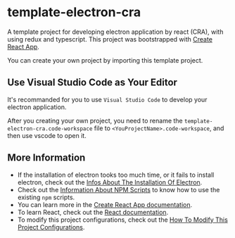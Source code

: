 # template-electron-cra

A template project for developing electron application by react (CRA), with using redux and typescript. 
This project was bootstrapped with [Create React App].

You can create your own project by importing this template project.

## Use Visual Studio Code as Your Editor

It's recommanded for you to use `Visual Studio Code` to develop your electron application.

After you creating your own project, you need to rename the `template-electron-cra.code-workspace` file to `<YouProjectName>.code-workspace`, and then use vscode to open it.

## More Information

- If the installation of electron tooks too much time, or it fails to install electron, check out the [Infos About The Installation Of Electron].
- Check out the [Information About NPM Scripts] to know how to use the existing `npm` scripts.
- You can learn more in the [Create React App documentation].
- To learn React, check out the [React documentation].
- To modify this project configurations, check out the [How To Modify This Project Configurations].

<!-- link list -->

[Create React App]: https://github.com/facebook/create-react-app
[Infos About The Installation Of Electron]: ./docs/install-electron.md
[Information About NPM Scripts]: ./docs/npm-scripts.md
[Create React App documentation]: https://facebook.github.io/create-react-app/docs/getting-started
[React documentation]: https://reactjs.org/
[How To Modify This Project Configurations]: ./docs/modify-project-configurations.md
